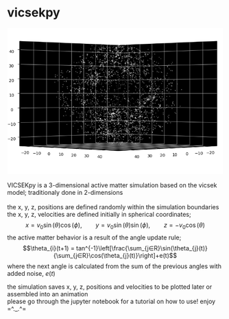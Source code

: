 # vicsekpy
![My Image](IMAGES/animation26.png)
<br>

VICSEKpy is a 3-dimensional active matter simulation based on the vicsek model; traditionaly done in 2-dimensions
<br>
<br> 
the x, y, z, positions are defined randomly within the simulation boundaries
<br>
the x, y, z, velocities are defined initially in spherical coordinates;
$$x = v_{0}\sin(\theta)\cos(\phi),\qquad y = v_{0}\sin(\theta)\sin(\phi),\qquad z = -v_{0}\cos(\theta)$$
the active matter behavior is a result of the angle update rule;
<br>
$$\theta_{i}(t+1) = tan^{-1}\left[\frac{\sum_{j∈R}\sin(\theta_{j}(t)}{\sum_{j∈R}\cos(\theta_{j}(t)}\right]+e(t)$$
where the next angle is calculated from the sum of the previous angles with added noise, $e(t)$

the simulation saves x, y, z, positions and velocities to be plotted later or assembled into an animation
<br>
please go through the jupyter notebook for a tutorial on how to use!
enjoy  =^._.^=
